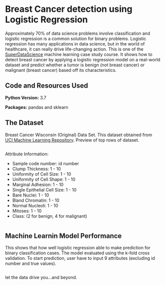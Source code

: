 # Breast Cancer detection using Logistic Regression
Approximately 70% of data science problems involve classification and logistic regression is a common solution for binary problems. Logistic regression has many applications in data science, but in the world of healthcare, it can really drive life-changing action. This is one of the [SuperDataScience](https://www.superdatascience.com/) machine learning case study course. It shows how to detect breast cancer by applying a logistic regression model on a real-world dataset and predict whether a tumor is benign (not breast cancer) or malignant (breast cancer) based off its characteristics.

## Code and Resources Used 
**Python Version:** 3.7

**Packages:** pandas and sklearn
## The Dataset
Breast Cancer Wisconsin (Original) Data Set. This dataset obtained from [UCI Machine Learning Repository](https://archive.ics.uci.edu/ml/datasets/Breast+Cancer+Wisconsin+%28Original%29). Preview of top rows of dataset.

![]()

Attribute Information:

* Sample code number: id number
* Clump Thickness: 1 - 10
* Uniformity of Cell Size: 1 - 10
* Uniformity of Cell Shape: 1 - 10
* Marginal Adhesion: 1 - 10
* Single Epithelial Cell Size: 1 - 10
* Bare Nuclei: 1 - 10
* Bland Chromatin: 1 - 10
* Normal Nucleoli: 1 - 10
* Mitoses: 1 - 10
* Class: (2 for benign, 4 for malignant)

![]()

## Machine Learnin Model Performance
This shows that how well logistic regression able to make prediction for binary classification cases. The model evaluated using the k-fold cross validation. To start prediction, user have to input 9 attributes (excluding id number and true values). 

![]()

let the data drive you...and beyond.
